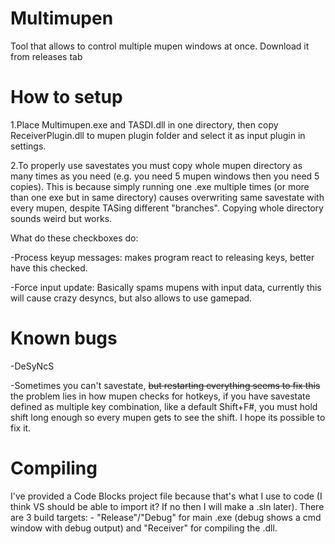# Multimupen
Tool that allows to control multiple mupen windows at once.
Download it from releases tab

# How to setup
1.Place Multimupen.exe and TASDI.dll in one directory, then copy ReceiverPlugin.dll to mupen plugin folder and select it as input plugin in settings.

2.To properly use savestates you must copy whole mupen directory as many times as you need (e.g. you need 5 mupen windows then you need 5 copies). This is because simply running one .exe multiple times (or more than one exe but in same directory) causes overwriting same savestate with every mupen, despite TASing different "branches". Copying whole directory sounds weird but works.

What do these checkboxes do:

-Process keyup messages: makes program react to releasing keys, better have this checked.

-Force input update: Basically spams mupens with input data, currently this will cause crazy desyncs, but also allows to use gamepad.
# Known bugs
-DeSyNcS

-Sometimes you can't savestate, ~~but restarting everything seems to fix this~~ the problem lies in how mupen checks for hotkeys, if you have savestate defined as multiple key combination, like a default Shift+F#, you must hold shift long enough so every mupen gets to see the shift. I hope its possible to fix it.

# Compiling
I've provided a Code Blocks project file because that's what I use to code (I think VS should be able to import it? If no then I will make a .sln later). There are 3 build targets: - "Release"/"Debug" for main .exe (debug shows a cmd window with debug output) and "Receiver" for compiling the .dll.
